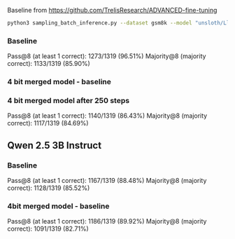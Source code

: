 Baseline from https://github.com/TrelisResearch/ADVANCED-fine-tuning
```bash
python3 sampling_batch_inference.py --dataset gsm8k --model "unsloth/Llama-3.1-8B-Instruct" --num-samples 8 --gsm8k-file gsm8k_test_1319.json
```

### Baseline
Pass@8 (at least 1 correct): 1273/1319 (96.51%)
Majority@8 (majority correct): 1133/1319 (85.90%)

### 4 bit merged model - baseline


### 4 bit merged model after 250 steps
Pass@8 (at least 1 correct): 1140/1319 (86.43%)
Majority@8 (majority correct): 1117/1319 (84.69%)




## Qwen 2.5 3B Instruct

### Baseline
Pass@8 (at least 1 correct): 1167/1319 (88.48%)
Majority@8 (majority correct): 1128/1319 (85.52%)

### 4bit merged model - baseline
Pass@8 (at least 1 correct): 1186/1319 (89.92%)
Majority@8 (majority correct): 1091/1319 (82.71%)
